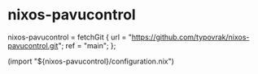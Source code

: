 # nixos-pavucontrol

nixos-pavucontrol = fetchGit {
	url = "https://github.com/typovrak/nixos-pavucontrol.git";
	ref = "main";
};

(import "${nixos-pavucontrol}/configuration.nix")
